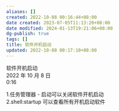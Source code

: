 ```yaml
---
aliases: []
created: 2022-10-08 00:16:44+08:00
date created: 2023-07-05T11:13:20+08:00
date modified: 2024-01-13T19:21:06+08:00
dg-publish: true
tags: []
title: 软件开机启动
updated: 2022-10-08 00:17:10+08:00
---
```


软件开机启动  
2022 年 10 月 8 日  
0:16

1.任务管理器 - 启动可以关闭软件开机启动  
2.shell:startup 可以查看所有开机启动软件